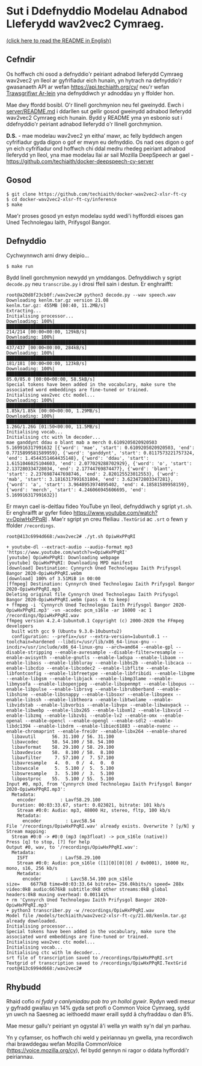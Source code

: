 # Sut i Ddefnyddio Modelau Adnabod Lleferydd wav2vec2 Cymraeg.

[(click here to read the README in English)](README_en.md)

## Cefndir

Os hoffwch chi osod a defnyddio'r peiriant adnabod lleferydd Cymraeg wav2vec2 yn lleol ar gyfrifiadur eich hunain, yn hytrach na defnyddio'r gwasanaeth API ar wefan https://api.techiaith.org/cy/ neu'r wefan [Trawsgrifiwr Ar-lein](https://trawsgrifiwr.techiaith.cymru) yna defnyddiwch yr adnoddau yn y ffolder hon. 

Mae dwy ffordd bosibl. O'r llinell gorchmynion neu fel gweinydd. Ewch i [server/README.md](server/README.md) i ddarllen sut gellir gosod gweinydd adnabod lleferydd wav2vec2 Cymraeg eich hunain. Bydd y README yma yn esbonio sut i ddefnyddio'r peiriant adnabod lleferydd o'r llinell gorchmynion.

**D.S.** - mae modelau wav2vec2 yn eitha’ mawr, ac felly byddwch angen cyfrifiadur 
gyda digon o gof er mwyn eu defnyddio. Os nad oes digon o gof yn eich cyfrifiadur ond 
hoffwch chi ddal medru rhedeg peiriant adnabod lleferydd yn lleol, yna mae modelau
llai ar sail Mozilla DeepSpeech ar gael - https://github.com/techiaith/docker-deepspeech-cy-server


## Gosod

```
$ git clone https://github.com/techiaith/docker-wav2vec2-xlsr-ft-cy
$ cd docker-wav2vec2-xlsr-ft-cy/inference
$ make
```

Mae'r proses gosod yn estyn modelau sydd wedi'i hyfforddi eisoes gan Uned Technolegau Iaith, Prifysgol Bangor.


## Defnyddio

 Cychwynnwch arni drwy deipio...

```
$ make run
```

Bydd linell gorchmynion newydd yn ymddangos. Defnyddiwch y sgript `decode.py` neu `transcribe.py` i drosi ffeil sain i destun. Er enghraifft:

```shell
root@a20d8f23cb0f:/wav2vec2# python3 decode.py --wav speech.wav 
Downloading kenlm.tar.gz version 21.08
kenlm.tar.gz: 455MB [00:40, 11.2MB/s]                                                                                             
Extracting...
Initialising processor...
Downloading: 100%|████████████████████████████████████████████████████████████████████████████████| 214/214 [00:00<00:00, 129kB/s]
Downloading: 100%|████████████████████████████████████████████████████████████████████████████████| 437/437 [00:00<00:00, 284kB/s]
Downloading: 100%|████████████████████████████████████████████████████████████████████████████████| 181/181 [00:00<00:00, 123kB/s]
Downloading: 100%|█████████████████████████████████████████████████████████████████████████████| 85.0/85.0 [00:00<00:00, 58.5kB/s]
Special tokens have been added in the vocabulary, make sure the associated word embeddings are fine-tuned or trained.
Initialising wav2vec ctc model...
Downloading: 100%|███████████████████████████████████████████████████████████████████████████| 1.85k/1.85k [00:00<00:00, 1.29MB/s]
Downloading: 100%|███████████████████████████████████████████████████████████████████████████| 1.26G/1.26G [01:50<00:00, 11.5MB/s]
Initialising vocab...
Initialising ctc with lm decoder...
mae ganddynt ddau o blant mab a merch 0.6109205020920503 5.169916317991632 [{'word': 'mae', 'start': 0.6109205020920503, 'end': 0.7715899581589959}, {'word': 'ganddynt', 'start': 0.8117573221757324, 'end': 1.4544351464435148}, {'word': 'ddau', 'start': 1.6151046025104603, 'end': 2.077029288702929}, {'word': 'o', 'start': 2.137280334728034, 'end': 2.17744769874477}, {'word': 'blant', 'start': 2.2376987447698746, 'end': 2.820125523012553}, {'word': 'mab', 'start': 3.1816317991631804, 'end': 3.623472803347281}, {'word': 'a', 'start': 3.9648953974895402, 'end': 4.18581589958159}, {'word': 'merch', 'start': 4.246066945606695, 'end': 5.169916317991632}]
```

Er mwyn cael is-deitlau fideo YouTube yn lleol, defnyddiwch y sgript `yt.sh`. Er enghraifft ar gyfer fideo https://www.youtube.com/watch?v=OpiwHxPPqRI . Mae'r sgript yn creu ffeiliau `.TextGrid` ac `.srt` o fewn y ffolder `/recordings`.


```shell
root@413c6994d668:/wav2vec2# ./yt.sh OpiwHxPPqRI

+ youtube-dl --extract-audio --audio-format mp3 'https://www.youtube.com/watch?v=OpiwHxPPqRI'
[youtube] OpiwHxPPqRI: Downloading webpage
[youtube] OpiwHxPPqRI: Downloading MPD manifest
[download] Destination: Cynnyrch Uned Technolegau Iaith Prifysgol Bangor 2020-OpiwHxPPqRI.webm
[download] 100% of 3.51MiB in 00:00
[ffmpeg] Destination: Cynnyrch Uned Technolegau Iaith Prifysgol Bangor 2020-OpiwHxPPqRI.mp3
Deleting original file Cynnyrch Uned Technolegau Iaith Prifysgol Bangor 2020-OpiwHxPPqRI.webm (pass -k to keep)
+ ffmpeg -i 'Cynnyrch Uned Technolegau Iaith Prifysgol Bangor 2020-OpiwHxPPqRI.mp3' -vn -acodec pcm_s16le -ar 16000 -ac 1 /recordings/OpiwHxPPqRI.wav
ffmpeg version 4.2.4-1ubuntu0.1 Copyright (c) 2000-2020 the FFmpeg developers
  built with gcc 9 (Ubuntu 9.3.0-10ubuntu2)
  configuration: --prefix=/usr --extra-version=1ubuntu0.1 --toolchain=hardened --libdir=/usr/lib/x86_64-linux-gnu --incdir=/usr/include/x86_64-linux-gnu --arch=amd64 --enable-gpl --disable-stripping --enable-avresample --disable-filter=resample --enable-avisynth --enable-gnutls --enable-ladspa --enable-libaom --enable-libass --enable-libbluray --enable-libbs2b --enable-libcaca --enable-libcdio --enable-libcodec2 --enable-libflite --enable-libfontconfig --enable-libfreetype --enable-libfribidi --enable-libgme --enable-libgsm --enable-libjack --enable-libmp3lame --enable-libmysofa --enable-libopenjpeg --enable-libopenmpt --enable-libopus --enable-libpulse --enable-librsvg --enable-librubberband --enable-libshine --enable-libsnappy --enable-libsoxr --enable-libspeex --enable-libssh --enable-libtheora --enable-libtwolame --enable-libvidstab --enable-libvorbis --enable-libvpx --enable-libwavpack --enable-libwebp --enable-libx265 --enable-libxml2 --enable-libxvid --enable-libzmq --enable-libzvbi --enable-lv2 --enable-omx --enable-openal --enable-opencl --enable-opengl --enable-sdl2 --enable-libdc1394 --enable-libdrm --enable-libiec61883 --enable-nvenc --enable-chromaprint --enable-frei0r --enable-libx264 --enable-shared
  libavutil      56. 31.100 / 56. 31.100
  libavcodec     58. 54.100 / 58. 54.100
  libavformat    58. 29.100 / 58. 29.100
  libavdevice    58.  8.100 / 58.  8.100
  libavfilter     7. 57.100 /  7. 57.100
  libavresample   4.  0.  0 /  4.  0.  0
  libswscale      5.  5.100 /  5.  5.100
  libswresample   3.  5.100 /  3.  5.100
  libpostproc    55.  5.100 / 55.  5.100
Input #0, mp3, from 'Cynnyrch Uned Technolegau Iaith Prifysgol Bangor 2020-OpiwHxPPqRI.mp3':
  Metadata:
    encoder         : Lavf58.29.100
  Duration: 00:03:33.67, start: 0.023021, bitrate: 101 kb/s
    Stream #0:0: Audio: mp3, 48000 Hz, stereo, fltp, 100 kb/s
    Metadata:
      encoder         : Lavc58.54
File '/recordings/OpiwHxPPqRI.wav' already exists. Overwrite ? [y/N] y
Stream mapping:
  Stream #0:0 -> #0:0 (mp3 (mp3float) -> pcm_s16le (native))
Press [q] to stop, [?] for help
Output #0, wav, to '/recordings/OpiwHxPPqRI.wav':
  Metadata:
    ISFT            : Lavf58.29.100
    Stream #0:0: Audio: pcm_s16le ([1][0][0][0] / 0x0001), 16000 Hz, mono, s16, 256 kb/s
    Metadata:
      encoder         : Lavc58.54.100 pcm_s16le
size=    6677kB time=00:03:33.64 bitrate= 256.0kbits/s speed= 288x    
video:0kB audio:6676kB subtitle:0kB other streams:0kB global headers:0kB muxing overhead: 0.001141%
+ rm 'Cynnyrch Uned Technolegau Iaith Prifysgol Bangor 2020-OpiwHxPPqRI.mp3'
+ python3 transcriber.py -w /recordings/OpiwHxPPqRI.wav
Model file /models/techiaith/wav2vec2-xlsr-ft-cy/21.08/kenlm.tar.gz already downloaded.
Initialising processor...
Special tokens have been added in the vocabulary, make sure the associated word embeddings are fine-tuned or trained.
Initialising wav2vec ctc model...
Initialising vocab...
Initialising ctc with lm decoder...
srt file of transcription saved to /recordings/OpiwHxPPqRI.srt
Textgrid of transcription saved to /recordings/OpiwHxPPqRI.TextGrid
root@413c6994d668:/wav2vec2# 
```

## Rhybudd

Rhaid cofio *ni fydd y canlyniadau pob tro yn hollol gywir*. Rydyn wedi mesur y gyfradd gwallau yn 14% gyda set profi o Common Voice Cymraeg, sydd yn uwch na Saesneg ac ieithoedd mawr eraill sydd â chyfraddau o dan 8%. 

Mae mesur gallu'r peiriant yn ogystal â'i wella yn waith sy'n dal yn parhau. 

Yn y cyfamser, os hoffwch chi weld y peiriannau yn gwella, yna recordiwch rhai brawddegau wefan Mozilla CommonVoice (https://voice.mozilla.org/cy), fel bydd gennyn ni ragor o ddata hyfforddi'r peiriannau.
